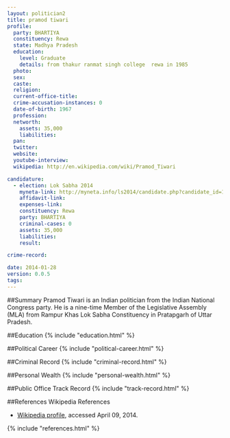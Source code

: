 ```yaml
---
layout: politician2
title: pramod tiwari
profile: 
  party: BHARTIYA
  constituency: Rewa
  state: Madhya Pradesh
  education: 
    level: Graduate
    details: from thakur ranmat singh college  rewa in 1985
  photo: 
  sex: 
  caste: 
  religion: 
  current-office-title: 
  crime-accusation-instances: 0
  date-of-birth: 1967
  profession: 
  networth: 
    assets: 35,000
    liabilities: 
  pan: 
  twitter: 
  website: 
  youtube-interview: 
  wikipedia: http://en.wikipedia.com/wiki/Pramod_Tiwari

candidature: 
  - election: Lok Sabha 2014
    myneta-link: http://myneta.info/ls2014/candidate.php?candidate_id=1533
    affidavit-link: 
    expenses-link: 
    constituency: Rewa 
    party: BHARTIYA
    criminal-cases: 0
    assets: 35,000
    liabilities: 
    result:  

crime-record: 

date: 2014-01-28
version: 0.0.5
tags: 
---
```

##Summary
Pramod Tiwari is an Indian politician from the Indian National Congress party. He is a nine-time Member of the Legislative Assembly (MLA) from Rampur Khas Lok Sabha Constituency in Pratapgarh of Uttar Pradesh.




##Education
{% include "education.html" %}


##Political Career
{% include "political-career.html" %}


##Criminal Record
{% include "criminal-record.html" %}


##Personal Wealth
{% include "personal-wealth.html" %}


##Public Office Track Record
{% include "track-record.html" %}


##References
Wikipedia References
- [Wikipedia profile]({{page.profile.wikipedia}}), accessed April 09, 2014.



{% include "references.html" %}